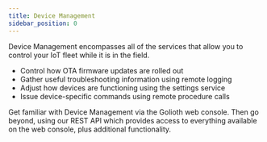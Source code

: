 ```yaml
---
title: Device Management
sidebar_position: 0
---
```


Device Management encompasses all of the services that allow you to control your
IoT fleet while it is in the field.

* Control how OTA firmware updates are rolled out
* Gather useful troubleshooting information using remote logging
* Adjust how devices are functioning using the settings service
* Issue device-specific commands using remote procedure calls

Get familiar with Device Management via the Golioth web console. Then go beyond,
using our REST API which provides access to everything available on the web
console, plus additional functionality.
